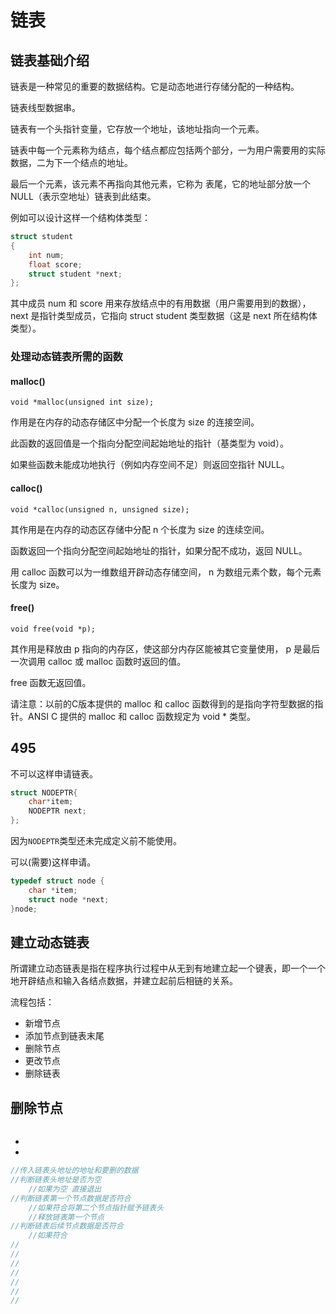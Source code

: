 # 链表

## 链表基础介绍

链表是一种常见的重要的数据结构。它是动态地进行存储分配的一种结构。

链表线型数据串。

链表有一个头指针变量，它存放一个地址，该地址指向一个元素。

链表中每一个元素称为结点，每个结点都应包括两个部分，一为用户需要用的实际数据，二为下一个结点的地址。

最后一个元素，该元素不再指向其他元素，它称为 表尾，它的地址部分放一个 NULL（表示空地址）链表到此结束。

例如可以设计这样一个结构体类型：

```c
struct student
{
    int num;
    float score;
    struct student *next;
};
```

其中成员 num 和 score 用来存放结点中的有用数据（用户需要用到的数据），next 是指针类型成员，它指向 struct student 类型数据（这是 next 所在结构体类型）。

### 处理动态链表所需的函数

#### malloc()

```
void *malloc(unsigned int size);
```

作用是在内存的动态存储区中分配一个长度为 size 的连接空间。

此函数的返回值是一个指向分配空间起始地址的指针（基类型为 void）。

如果些函数未能成功地执行（例如内存空间不足）则返回空指针 NULL。

#### calloc()

```
void *calloc(unsigned n, unsigned size);
```

其作用是在内存的动态区存储中分配 n 个长度为 size 的连续空间。

函数返回一个指向分配空间起始地址的指针，如果分配不成功，返回 NULL。 

用 calloc 函数可以为一维数组开辟动态存储空间， n 为数组元素个数，每个元素长度为 size。

#### free()

```
void free(void *p);
```

其作用是释放由 p 指向的内存区，使这部分内存区能被其它变量使用， p 是最后一次调用 calloc 或 malloc 函数时返回的值。

free 函数无返回值。 

请注意：以前的C版本提供的 malloc 和 calloc 函数得到的是指向字符型数据的指针。ANSI C 提供的 malloc 和 calloc 函数规定为 void * 类型。

## 495

不可以这样申请链表。

```c
struct NODEPTR{
    char*item;
    NODEPTR next;
};
```

因为`NODEPTR`类型还未完成定义前不能使用。

可以(需要)这样申请。

```c
typedef struct node {
    char *item;
    struct node *next;
}node;
```

## 建立动态链表

所谓建立动态链表是指在程序执行过程中从无到有地建立起一个键表，即一个一个地开辟结点和输入各结点数据，并建立起前后相链的关系。

流程包括：

- 新增节点
- 添加节点到链表末尾
- 删除节点
- 更改节点
- 删除链表



## 删除节点

```c

```



- 
- 

```c
//传入链表头地址的地址和要删的数据
//判断链表头地址是否为空
	//如果为空 直接退出
//判断链表第一个节点数据是否符合
	//如果符合将第二个节点指针赋予链表头
	//释放链表第一个节点
//判断链表后续节点数据是否符合
	//如果符合 
//
//
//
//
//
//
//

```



































